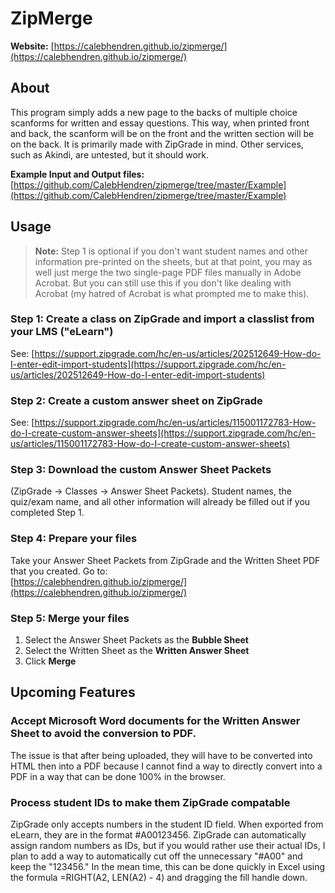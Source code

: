 # ZipMerge

**Website:** [https://calebhendren.github.io/zipmerge/](https://calebhendren.github.io/zipmerge/)

## About

This program simply adds a new page to the backs of multiple choice scanforms for written and essay questions. This way, when printed front and back, the scanform will be on the front and the written section will be on the back. It is primarily made with ZipGrade in mind. Other services, such as Akindi, are untested, but it should work.

**Example Input and Output files:**  
[https://github.com/CalebHendren/zipmerge/tree/master/Example](https://github.com/CalebHendren/zipmerge/tree/master/Example)

## Usage

> **Note:** Step 1 is optional if you don't want student names and other information pre-printed on the sheets, but at that point, you may as well just merge the two single-page PDF files manually in Adobe Acrobat. But you can still use this if you don't like dealing with Acrobat (my hatred of Acrobat is what prompted me to make this).

### Step 1: Create a class on ZipGrade and import a classlist from your LMS ("eLearn")
See: [https://support.zipgrade.com/hc/en-us/articles/202512649-How-do-I-enter-edit-import-students](https://support.zipgrade.com/hc/en-us/articles/202512649-How-do-I-enter-edit-import-students)

### Step 2: Create a custom answer sheet on ZipGrade
See: [https://support.zipgrade.com/hc/en-us/articles/115001172783-How-do-I-create-custom-answer-sheets](https://support.zipgrade.com/hc/en-us/articles/115001172783-How-do-I-create-custom-answer-sheets)

### Step 3: Download the custom Answer Sheet Packets
(ZipGrade → Classes → Answer Sheet Packets). Student names, the quiz/exam name, and all other information will already be filled out if you completed Step 1.

### Step 4: Prepare your files
Take your Answer Sheet Packets from ZipGrade and the Written Sheet PDF that you created. Go to:  
[https://calebhendren.github.io/zipmerge/](https://calebhendren.github.io/zipmerge/)

### Step 5: Merge your files
1. Select the Answer Sheet Packets as the **Bubble Sheet**
2. Select the Written Sheet as the **Written Answer Sheet**
3. Click **Merge**

## Upcoming Features

### Accept Microsoft Word documents for the Written Answer Sheet to avoid the conversion to PDF. 
The issue is that after being uploaded, they will have to be converted into HTML then into a PDF because I cannot find a way to directly convert into a PDF in a way that can be done 100% in the browser.

### Process student IDs to make them ZipGrade compatable
ZipGrade only accepts numbers in the student ID field. When exported from eLearn, they are in the format #A00123456. ZipGrade can automatically assign random numbers as IDs, but if you would rather use their actual IDs, I plan to add a way to automatically cut off the unnecessary "#A00" and keep the "123456." In the mean time, this can be done quickly in Excel using the formula =RIGHT(A2, LEN(A2) - 4) and dragging the fill handle down.
